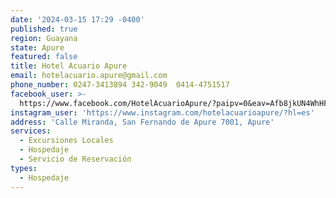 ```yaml
---
date: '2024-03-15 17:29 -0400'
published: true
region: Guayana
state: Apure
featured: false
title: Hotel Acuario Apure
email: hotelacuario.apure@gmail.com
phone_number: 0247-3413894 342-9049  0414-4751517
facebook_user: >-
  https://www.facebook.com/HotelAcuarioApure/?paipv=0&eav=Afb8jkUN4WhHFWgLU83sGCpqpXkUU6knUN2RKxeXmO2N6ixrlxVG4IoxDysquBl53SA
instagram_user: 'https://www.instagram.com/hotelacuarioapure/?hl=es'
address: 'Calle Miranda, San Fernando de Apure 7001, Apure'
services:
  - Excursiones Locales
  - Hospedaje
  - Servicio de Reservación
types:
  - Hospedaje
---
```


